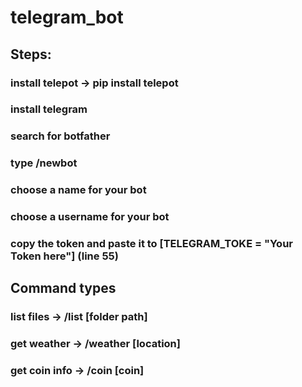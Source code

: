 # telegram_bot

## Steps: 
### install telepot -> pip install telepot
### install telegram
### search for botfather
### type /newbot
### choose a name for your bot
### choose a username for your bot
### copy the token and paste it to [TELEGRAM_TOKE = "Your Token here"] (line 55)


## Command types
### list files -> /list [folder path]
### get weather -> /weather [location]
### get coin info -> /coin [coin]
